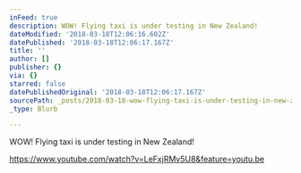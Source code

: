 ```yaml
---
inFeed: true
description: WOW! Flying taxi is under testing in New Zealand!
dateModified: '2018-03-18T12:06:16.602Z'
datePublished: '2018-03-18T12:06:17.167Z'
title: ''
author: []
publisher: {}
via: {}
starred: false
datePublishedOriginal: '2018-03-18T12:06:17.167Z'
sourcePath: _posts/2018-03-18-wow-flying-taxi-is-under-testing-in-new-zealand.md
_type: Blurb

---
```

WOW! Flying taxi is under testing in New Zealand!

https://www.youtube.com/watch?v=LeFxjRMv5U8&feature=youtu.be